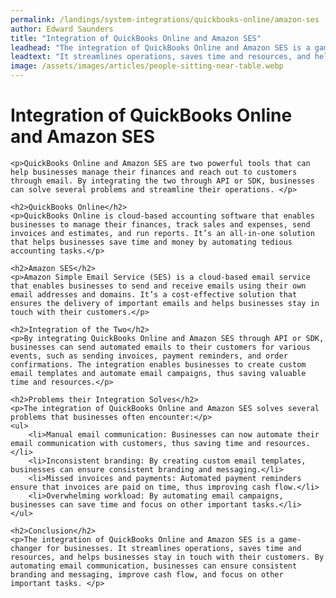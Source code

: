 ```yaml
---
permalink: /landings/system-integrations/quickbooks-online/amazon-ses
author: Edward Saunders
title: "Integration of QuickBooks Online and Amazon SES"
leadhead: "The integration of QuickBooks Online and Amazon SES is a game-changer for businesses"
leadtext: "It streamlines operations, saves time and resources, and helps businesses stay in touch with their customers. By automating email communication, businesses can ensure consistent branding and messaging, improve cash flow, and focus on other important tasks."
image: /assets/images/articles/people-sitting-near-table.webp
---
```

<div class="arttext">	<h1>Integration of QuickBooks Online and Amazon SES</h1>
	
	<p>QuickBooks Online and Amazon SES are two powerful tools that can help businesses manage their finances and reach out to customers through email. By integrating the two through API or SDK, businesses can solve several problems and streamline their operations. </p>

	<h2>QuickBooks Online</h2>
	<p>QuickBooks Online is cloud-based accounting software that enables businesses to manage their finances, track sales and expenses, send invoices and estimates, and run reports. It’s an all-in-one solution that helps businesses save time and money by automating tedious accounting tasks.</p>

	<h2>Amazon SES</h2>
	<p>Amazon Simple Email Service (SES) is a cloud-based email service that enables businesses to send and receive emails using their own email addresses and domains. It’s a cost-effective solution that ensures the delivery of important emails and helps businesses stay in touch with their customers.</p>

	<h2>Integration of the Two</h2>
	<p>By integrating QuickBooks Online and Amazon SES through API or SDK, businesses can send automated emails to their customers for various events, such as sending invoices, payment reminders, and order confirmations. The integration enables businesses to create custom email templates and automate email campaigns, thus saving valuable time and resources.</p>

	<h2>Problems their Integration Solves</h2>
	<p>The integration of QuickBooks Online and Amazon SES solves several problems that businesses often encounter:</p>
	<ul>
		<li>Manual email communication: Businesses can now automate their email communication with customers, thus saving time and resources.</li>
		<li>Inconsistent branding: By creating custom email templates, businesses can ensure consistent branding and messaging.</li>
		<li>Missed invoices and payments: Automated payment reminders ensure that invoices are paid on time, thus improving cash flow.</li>
		<li>Overwhelming workload: By automating email campaigns, businesses can save time and focus on other important tasks.</li>
	</ul>

	<h2>Conclusion</h2>
	<p>The integration of QuickBooks Online and Amazon SES is a game-changer for businesses. It streamlines operations, saves time and resources, and helps businesses stay in touch with their customers. By automating email communication, businesses can ensure consistent branding and messaging, improve cash flow, and focus on other important tasks. </p>

</div>